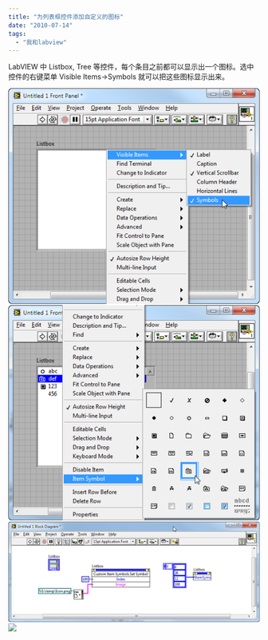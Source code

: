 ```yaml
---
title: "为列表框控件添加自定义的图标"
date: "2010-07-14"
tags: 
  - "我和labview"
---
```


LabVIEW 中 Listbox, Tree 等控件，每个条目之前都可以显示出一个图标。选中控件的右键菜单 Visible Items->Symbols 就可以把这些图标显示出来。

[![](images/83489207c91b61ac9e19332633d85305.png)![](images/ff1a822d870d19a44a539feee662fad5.png)![](images/97e1b61de78abe0a1abb23f5f9744610.png)![](http://ruanqizhen.wordpress.com/wp-content/uploads/2010/07/97e1b61de78abe0a1abb23f5f9744610.png?w=300)](http://ruanqizhen.wordpress.com/wp-content/uploads/2010/07/ca5b39cd1ce32a98db6d1ba337809817.png)
